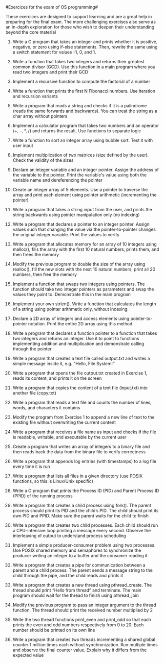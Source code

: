 #Exercices for the exam of OS programming#

These exercices are designed to support learning and are a great help in preparing for the final exam. The more challenging exercises also serve as an in-depth exploration for those who wish to deepen their understanding beyond the core material

1. Write a C program that takes an integer and prints whether it is positive, negative, or zero using if-else statements. Then, rewrite the same using a switch statement for values -1, 0, and 1.
2. Write a function that takes two integers and returns their greatest common
divisor (GCD). Use this function in a main program where you read two integers and print their GCD
3. Implement a recursive function to compute the factorial of a number 
4. Write a function that prints the first N Fibonacci numbers. Use iteration and recursion variants
5. Write a program that reads a string and checks if it is a palindrome (reads the same forwards and backwards). You can treat the string as a char array without pointers
6. Implement a calculator program that takes two numbers and an operator (+, -, *, /) and returns the result. Use functions to separate logic
7. Write a function to sort an integer array using bubble sort. Test it with user input 
8. Implement multiplication of two matrices (size defined by the user). Check the validity of the sizes
9. Declare an integer variable and an integer pointer. Assign the address of the variable to the pointer. Print the variable's value using both the variable name and dereferencing the pointer
10. Create an integer array of 5 elements. Use a pointer to traverse the array and print each  element using pointer arithmetic (incrementing the pointer) 
11. Write a program that takes a string input from the user, and prints the string backwards using pointer manipulation only (no indexing)

12. Write a program that declares a pointer to an integer pointer. Assign values such that changing the value via the pointer-to-pointer changes the original integer variable. Print the values to verify

13. Write a program that allocates memory for an array of 10 integers using malloc(), fills the array with the first 10 natural numbers, prints them, and then frees the memory

14. Modify the previous program to double the size of the array using realloc(), fill the new slots with the next 10 natural numbers, print all 20 numbers, then free the memory

15. Implement a function that swaps two integers using pointers. The function should take two integer pointers as parameters and swap the values they point to. Demonstrate this in the main program

16. Implement your own strlen(). Write a function that calculates the length of a string using pointer arithmetic only, without indexing

17. Declare a 2D array of integers and access elements using pointer-to-pointer notation. Print the entire 2D array using this method

18. Write a program that declares a function pointer to a function that takes two integers and returns an integer. Use it to point to functions implementing addition and multiplication and demonstrate calling through the pointer

19. Write a program that creates a text file called output.txt and writes a simple message inside it, e.g. "Hello, File System!ˮ

20. Write a program that opens the file output.txt created in Exercise 1, reads its content, and prints it on the screen

21. Write a program that copies the content of a text file (input.txt) into another file (copy.txt)

22. Write a program that reads a text file and counts the number of lines, words, and characters it contains

23. Modify the program from Exercise 1 to append a new line of text to the existing file without overwriting the current content

24. Write a program that receives a file name as input and checks if the file is readable, writable, and executable by the current user

25. Create a program that writes an array of integers to a binary file and then reads back the data from the binary file to verify correctness

26. Write a program that appends log entries (with timestamps) to a log file every time it is run

27. Write a program that lists all files in a given directory (use POSIX functions, so this is Linux/Unix specific)

28. Write a C program that prints the Process ID (PID) and Parent Process ID (PPID) of the running process

29. Write a program that creates a child process using fork(). The parent process should print its PID and the childʼs PID. The child should print its own PID and PPID. Make sure the parent waits for the child to finish

30. Write a program that creates two child processes. Each child should run a CPU-intensive loop printing a message every second. Observe the interleaving of output to understand process scheduling

31. Implement a simple producer-consumer problem using two processes. Use POSIX shared memory and semaphores to synchronize the producer writing an integer to a buffer and the consumer reading it

32. Write a program that creates a pipe for communication between a parent and a child process. The parent sends a message string to the child through the pipe, and the child reads and prints it

33. Write a program that creates a new thread using pthread_create. The thread should print “Hello from threadˮ and terminate. The main program should wait for the thread to finish using pthread_join

34. Modify the previous program to pass an integer argument to the thread function. The thread should print the received number multiplied by 2

35. Write the two thread functions print_even and print_odd so that each prints the even and odd numbers respectively from 0 to 20. Each number should be printed on its own line

36. Write a program that creates two threads incrementing a shared global counter 1 million times each without synchronization. Run multiple times and observe the final counter value. Explain why it differs from the expected value